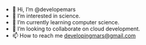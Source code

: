 - 👋 Hi, I’m @developemars
- 👀 I’m interested in science.
- 🌱 I’m currently learning computer science.
- 💞️ I’m looking to collaborate on cloud development.
- 📫 How to reach me developingmars@gmail.com

<!---
developemars/developemars is a ✨ special ✨ repository because its `README.md` (this file) appears on your GitHub profile.
You can click the Preview link to take a look at your changes.
--->
